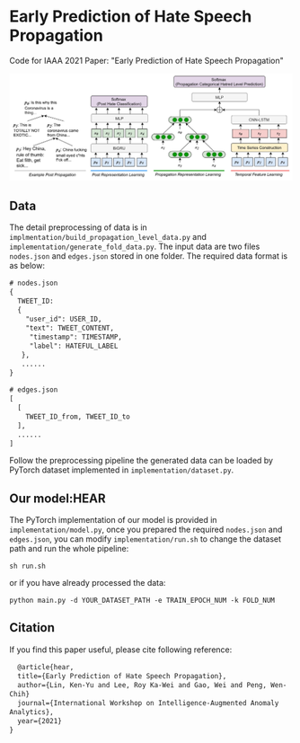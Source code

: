 # Early Prediction of Hate Speech Propagation
Code for IAAA 2021 Paper: "Early Prediction of Hate Speech Propagation" <p>
<img src="figure/framework.jpg" width="1200">
</p>

## Data
The detail preprocessing of data is in `implmentation/build_propagation_level_data.py` and `implementation/generate_fold_data.py`.
The input data are two files `nodes.json` and `edges.json` stored in one folder. The required data format is as below:
```
# nodes.json
{
  TWEET_ID:
  {
    "user_id": USER_ID,
    "text": TWEET_CONTENT,
     "timestamp": TIMESTAMP,
     "label": HATEFUL_LABEL
   },
   ......
}

```
```
# edges.json
[
  [
    TWEET_ID_from, TWEET_ID_to
  ],
  ......
]
```
Follow the preprocessing pipeline the generated data can be loaded by PyTorch dataset implemented in `implementation/dataset.py`.
## Our model:HEAR
The PyTorch implementation of our model is provided in `implementation/model.py`, once you prepared the required `nodes.json` and `edges.json`, you can modify `implementation/run.sh` to change the dataset path and run the whole pipeline:
```
sh run.sh
```
or if you have already processed the data:
```
python main.py -d YOUR_DATASET_PATH -e TRAIN_EPOCH_NUM -k FOLD_NUM
```
## Citation
If you find this paper useful, please cite following reference:
```
  @article{hear,
  title={Early Prediction of Hate Speech Propagation},
  author={Lin, Ken-Yu and Lee, Roy Ka-Wei and Gao, Wei and Peng, Wen-Chih}
  journal={International Workshop on Intelligence-Augmented Anomaly Analytics},
  year={2021}
}
```
